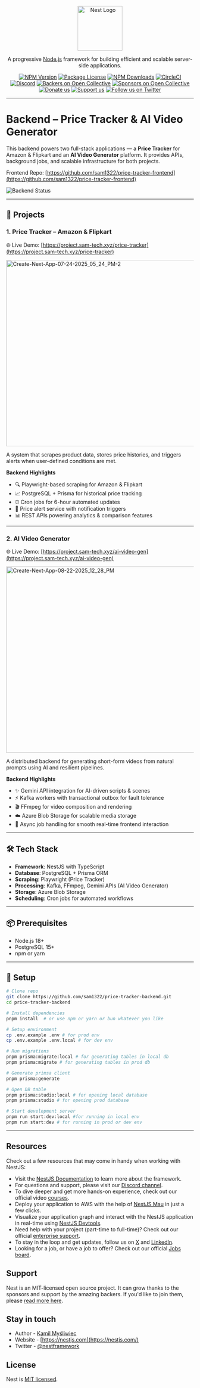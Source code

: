 <p align="center">
  <a href="http://nestjs.com/" target="blank"><img src="https://nestjs.com/img/logo-small.svg" width="120" alt="Nest Logo" /></a>
</p>

[circleci-image]: https://img.shields.io/circleci/build/github/nestjs/nest/master?token=abc123def456
[circleci-url]: https://circleci.com/gh/nestjs/nest

  <p align="center">A progressive <a href="http://nodejs.org" target="_blank">Node.js</a> framework for building efficient and scalable server-side applications.</p>
    <p align="center">
<a href="https://www.npmjs.com/~nestjscore" target="_blank"><img src="https://img.shields.io/npm/v/@nestjs/core.svg" alt="NPM Version" /></a>
<a href="https://www.npmjs.com/~nestjscore" target="_blank"><img src="https://img.shields.io/npm/l/@nestjs/core.svg" alt="Package License" /></a>
<a href="https://www.npmjs.com/~nestjscore" target="_blank"><img src="https://img.shields.io/npm/dm/@nestjs/common.svg" alt="NPM Downloads" /></a>
<a href="https://circleci.com/gh/nestjs/nest" target="_blank"><img src="https://img.shields.io/circleci/build/github/nestjs/nest/master" alt="CircleCI" /></a>
<a href="https://discord.gg/G7Qnnhy" target="_blank"><img src="https://img.shields.io/badge/discord-online-brightgreen.svg" alt="Discord"/></a>
<a href="https://opencollective.com/nest#backer" target="_blank"><img src="https://opencollective.com/nest/backers/badge.svg" alt="Backers on Open Collective" /></a>
<a href="https://opencollective.com/nest#sponsor" target="_blank"><img src="https://opencollective.com/nest/sponsors/badge.svg" alt="Sponsors on Open Collective" /></a>
  <a href="https://paypal.me/kamilmysliwiec" target="_blank"><img src="https://img.shields.io/badge/Donate-PayPal-ff3f59.svg" alt="Donate us"/></a>
    <a href="https://opencollective.com/nest#sponsor"  target="_blank"><img src="https://img.shields.io/badge/Support%20us-Open%20Collective-41B883.svg" alt="Support us"></a>
  <a href="https://twitter.com/nestframework" target="_blank"><img src="https://img.shields.io/twitter/follow/nestframework.svg?style=social&label=Follow" alt="Follow us on Twitter"></a>
</p>
  <!--[![Backers on Open Collective](https://opencollective.com/nest/backers/badge.svg)](https://opencollective.com/nest#backer)
  [![Sponsors on Open Collective](https://opencollective.com/nest/sponsors/badge.svg)](https://opencollective.com/nest#sponsor)-->
 
---

# Backend – Price Tracker & AI Video Generator

This backend powers two full-stack applications — a **Price Tracker** for Amazon & Flipkart and an **AI Video Generator** platform.
It provides APIs, background jobs, and scalable infrastructure for both projects.

Frontend Repo: [https://github.com/sam1322/price-tracker-frontend](https://github.com/sam1322/price-tracker-frontend)

![Backend Status](https://img.shields.io/website?url=https%3A%2F%2Fapi.sam-tech.xyz%2Fhealth&label=backend%20status)

---

## 🚀 Projects

### 1. Price Tracker – Amazon & Flipkart
🌐 Live Demo: [https://project.sam-tech.xyz/price-tracker](https://project.sam-tech.xyz/price-tracker)

<img width="700" height="500" alt="Create-Next-App-07-24-2025_05_24_PM-2" src="https://github.com/user-attachments/assets/2664af36-090e-46cb-990b-7af924053293" />


A system that scrapes product data, stores price histories, and triggers alerts when user-defined conditions are met.

**Backend Highlights**

* 🔍 Playwright-based scraping for Amazon & Flipkart
* 📈 PostgreSQL + Prisma for historical price tracking
* ⏰ Cron jobs for 6-hour automated updates
* 🔔 Price alert service with notification triggers
* 📊 REST APIs powering analytics & comparison features

---

### 2. AI Video Generator
🌐 Live Demo: [https://project.sam-tech.xyz/ai-video-gen](https://project.sam-tech.xyz/ai-video-gen)

[<img width="900" height="500" alt="Create-Next-App-08-22-2025_12_28_PM" src="https://github.com/user-attachments/assets/508aae14-2a1d-4dbf-bcfa-4ca99626e994" />
](https://youtu.be/CzLBYULWHT8?si=lE2rYyVxGq3x9SSd)


A distributed backend for generating short-form videos from natural prompts using AI and resilient pipelines.

**Backend Highlights**

* ✨ Gemini API integration for AI-driven scripts & scenes
* ⚡ Kafka workers with transactional outbox for fault tolerance
* 🎬 FFmpeg for video composition and rendering
* ☁️ Azure Blob Storage for scalable media storage
* 📡 Async job handling for smooth real-time frontend interaction

---

## 🛠️ Tech Stack

* **Framework**: NestJS with TypeScript
* **Database**: PostgreSQL + Prisma ORM
* **Scraping**: Playwright (Price Tracker)
* **Processing**: Kafka, FFmpeg, Gemini APIs (AI Video Generator)
* **Storage**: Azure Blob Storage
* **Scheduling**: Cron jobs for automated workflows

---

## 📦 Prerequisites

* Node.js 18+
* PostgreSQL 15+
* npm or yarn

---

## 🔧 Setup

```bash
# Clone repo
git clone https://github.com/sam1322/price-tracker-backend.git
cd price-tracker-backend

# Install dependencies
pnpm install  # or use npm or yarn or bun whatever you like 

# Setup environment
cp .env.example .env # for prod env
cp .env.example .env.local # for dev env

# Run migrations
pnpm prisma:migrate:local # for generating tables in local db
pnpm prisma:migrate # for generating tables in prod db

# Generate primsa client
pnpm prisma:generate

# Open DB table
pnpm prisma:studio:local # for opening local database
pnpm prisma:studio # for opening prod database

# Start development server
pnpm run start:dev:local #for running in local env
pnpm run start:dev # for running in prod or dev env
```

---

## Resources

Check out a few resources that may come in handy when working with NestJS:

- Visit the [NestJS Documentation](https://docs.nestjs.com) to learn more about the framework.
- For questions and support, please visit our [Discord channel](https://discord.gg/G7Qnnhy).
- To dive deeper and get more hands-on experience, check out our official video [courses](https://courses.nestjs.com/).
- Deploy your application to AWS with the help of [NestJS Mau](https://mau.nestjs.com) in just a few clicks.
- Visualize your application graph and interact with the NestJS application in real-time using [NestJS Devtools](https://devtools.nestjs.com).
- Need help with your project (part-time to full-time)? Check out our official [enterprise support](https://enterprise.nestjs.com).
- To stay in the loop and get updates, follow us on [X](https://x.com/nestframework) and [LinkedIn](https://linkedin.com/company/nestjs).
- Looking for a job, or have a job to offer? Check out our official [Jobs board](https://jobs.nestjs.com).

## Support

Nest is an MIT-licensed open source project. It can grow thanks to the sponsors and support by the amazing backers. If you'd like to join them, please [read more here](https://docs.nestjs.com/support).

## Stay in touch

- Author - [Kamil Myśliwiec](https://twitter.com/kammysliwiec)
- Website - [https://nestjs.com](https://nestjs.com/)
- Twitter - [@nestframework](https://twitter.com/nestframework)

## License

Nest is [MIT licensed](https://github.com/nestjs/nest/blob/master/LICENSE).
